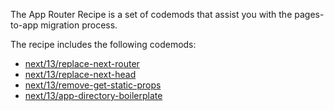 The App Router Recipe is a set of codemods that assist you with the pages-to-app migration process.

The recipe includes the following codemods:

-   [next/13/replace-next-router](https://codemod.com/registry/next-13-replace-next-router)
-   [next/13/replace-next-head](https://codemod.com/registry/next-13-replace-next-head)
-   [next/13/remove-get-static-props](https://codemod.com/registry/next-13-remove-get-static-props)
-   [next/13/app-directory-boilerplate](https://codemod.com/registry/next-13-app-directory-boilerplate)
